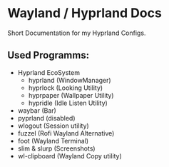 # Wayland / Hyprland Docs

Short Documentation for my Hyprland Configs.


## Used Programms:
- Hyprland EcoSystem
    - hyprland      (WindowManager)
    - hyprlock      (Looking Utility)
    - hyprpaper     (Wallpaper Utility)
    - hypridle      (Idle Listen Utility)
- waybar                (Bar)
- pyprland (disabled)
- wlogout               (Session utility)
- fuzzel                (Rofi Wayland Alternative)
- foot                  (Wayland Terminal)
- slim & slurp          (Screenshots)
- wl-clipboard          (Wayland Copy utility)
